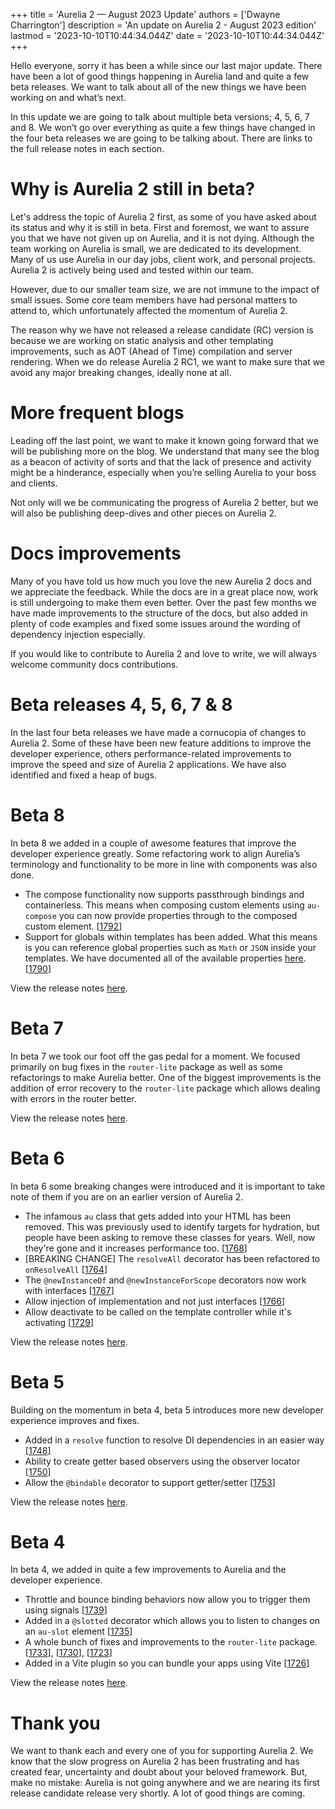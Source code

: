 +++
title = 'Aurelia 2 — August 2023 Update'
authors = ['Dwayne Charrington']
description = 'An update on Aurelia 2 - August 2023 edition'
lastmod = '2023-10-10T10:44:34.044Z'
date = '2023-10-10T10:44:34.044Z'
+++

Hello everyone, sorry it has been a while since our last major update. There have been a lot of good things happening in Aurelia land and quite a few beta releases. We want to talk about all of the new things we have been working on and what’s next.

In this update we are going to talk about multiple beta versions; 4, 5, 6, 7 and 8. We won’t go over everything as quite a few things have changed in the four beta releases we are going to be talking about. There are links to the full release notes in each section.

# Why is Aurelia 2 still in beta?

Let's address the topic of Aurelia 2 first, as some of you have asked about its status and why it is still in beta. First and foremost, we want to assure you that we have not given up on Aurelia, and it is not dying. Although the team working on Aurelia is small, we are dedicated to its development. Many of us use Aurelia in our day jobs, client work, and personal projects. Aurelia 2 is actively being used and tested within our team.

However, due to our smaller team size, we are not immune to the impact of small issues. Some core team members have had personal matters to attend to, which unfortunately affected the momentum of Aurelia 2.

The reason why we have not released a release candidate (RC) version is because we are working on static analysis and other templating improvements, such as AOT (Ahead of Time) compilation and server rendering. When we do release Aurelia 2 RC1, we want to make sure that we avoid any major breaking changes, ideally none at all.

# More frequent blogs

Leading off the last point, we want to make it known going forward that we will be publishing more on the blog. We understand that many see the blog as a beacon of activity of sorts and that the lack of presence and activity might be a hinderance, especially when you’re selling Aurelia to your boss and clients.

Not only will we be communicating the progress of Aurelia 2 better, but we will also be publishing deep-dives and other pieces on Aurelia 2.

# Docs improvements

Many of you have told us how much you love the new Aurelia 2 docs and we appreciate the feedback. While the docs are in a great place now, work is still undergoing to make them even better. Over the past few months we have made improvements to the structure of the docs, but also added in plenty of code examples and fixed some issues around the wording of dependency injection especially.

If you would like to contribute to Aurelia 2 and love to write, we will always welcome community docs contributions.

# Beta releases 4, 5, 6, 7 & 8

In the last four beta releases we have made a cornucopia of changes to Aurelia 2. Some of these have been new feature additions to improve the developer experience, others performance-related improvements to improve the speed and size of Aurelia 2 applications. We have also identified and fixed a heap of bugs.

# Beta 8

In beta 8 we added in a couple of awesome features that improve the developer experience greatly. Some refactoring work to align Aurelia’s terminology and functionality to be more in line with components was also done.

- The compose functionality now supports passthrough bindings and containerless. This means when composing custom elements using `au-compose` you can now provide properties through to the composed custom element. [[1792](https://github.com/aurelia/aurelia/pull/1792)]
- Support for globals within templates has been added. What this means is you can reference global properties such as `Math` or `JSON` inside your templates. We have documented all of the available properties [here](https://docs.aurelia.io/templates/globals). [[1790](https://github.com/aurelia/aurelia/pull/1790)]

View the release notes [here](https://github.com/aurelia/aurelia/releases/tag/v2.0.0-beta.8).

# Beta 7

In beta 7 we took our foot off the gas pedal for a moment. We focused primarily on bug fixes in the `router-lite` package as well as some refactorings to make Aurelia better. One of the biggest improvements is the addition of error recovery to the `router-lite` package which allows dealing with errors in the router better.

View the release notes [here](https://github.com/aurelia/aurelia/releases/tag/v2.0.0-beta.7).

# Beta 6

In beta 6 some breaking changes were introduced and it is important to take note of them if you are on an earlier version of Aurelia 2.

- The infamous `au` class that gets added into your HTML has been removed. This was previously used to identify targets for hydration, but people have been asking to remove these classes for years. Well, now they're gone and it increases performance too. [[1768](https://github.com/aurelia/aurelia/pull/1768)]
- [BREAKING CHANGE] The `resolveAll` decorator has been refactored to `onResolveAll` [[1764](https://github.com/aurelia/aurelia/pull/1764)]
- The `@newInstanceOf` and `@newInstanceForScope` decorators now work with interfaces [[1767](https://github.com/aurelia/aurelia/pull/1767)]
- Allow injection of implementation and not just interfaces [[1766](https://github.com/aurelia/aurelia/pull/1766)]
- Allow deactivate to be called on the template controller while it's activating [[1729](https://github.com/aurelia/aurelia/pull/1729)]

View the release notes [here](https://github.com/aurelia/aurelia/releases/tag/v2.0.0-beta.6).

# Beta 5

Building on the momentum in beta 4, beta 5 introduces more new developer experience improves and fixes.

- Added in a `resolve` function to resolve DI dependencies in an easier way [[1748](https://github.com/aurelia/aurelia/pull/1748)]
- Ability to create getter based observers using the observer locator [[1750](https://github.com/aurelia/aurelia/pull/1750)]
- Allow the `@bindable` decorator to support getter/setter [[1753](https://github.com/aurelia/aurelia/pull/1753)]

View the release notes [here](https://github.com/aurelia/aurelia/releases/tag/v2.0.0-beta.5).

# Beta 4

In beta 4, we added in quite a few improvements to Aurelia and the developer experience.

- Throttle and bounce binding behaviors now allow you to trigger them using signals [[1739](https://github.com/aurelia/aurelia/pull/1739)]
- Added in a `@slotted` decorator which allows you to listen to changes on an `au-slot` element [[1735](https://github.com/aurelia/aurelia/pull/1735)]
- A whole bunch of fixes and improvements to the `router-lite` package. [[1733](https://github.com/aurelia/aurelia/pull/1733)], [[1730](https://github.com/aurelia/aurelia/pull/1730)], [[1723](https://github.com/aurelia/aurelia/pull/1723)]
- Added in a Vite plugin so you can bundle your apps using Vite [[1726](https://github.com/aurelia/aurelia/pull/1726)]

View the release notes [here](https://github.com/aurelia/aurelia/releases/tag/v2.0.0-beta.4).

# Thank you

We want to thank each and every one of you for supporting Aurelia 2. We know that the slow progress on Aurelia 2 has been frustrating and has created fear, uncertainty and doubt about your beloved framework. But, make no mistake: Aurelia is not going anywhere and we are nearing its first release candidate release very shortly. A lot of good things are coming.